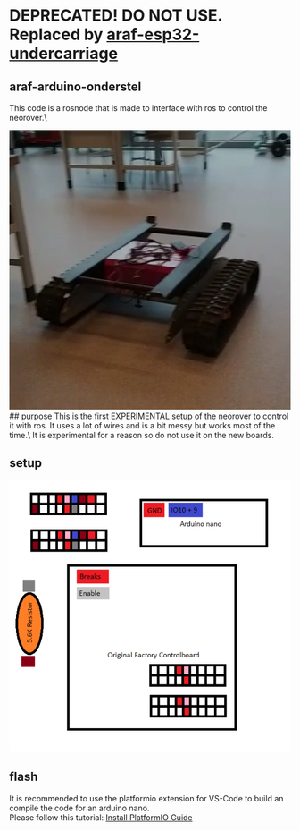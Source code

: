 # DEPRECATED! DO NOT USE. Replaced by [araf-esp32-undercarriage](https://github.com/Autonomous-Argo-Systems/araf-esp32-undercarriage)

## araf-arduino-onderstel
This code is a rosnode that is made to interface with ros to control the neorover.\

<img src="Neorover.jpg"  width="600" height="500">
## purpose
This is the first EXPERIMENTAL setup of the neorover to control it with ros. 
It uses a lot of wires and is a bit messy but works most of the time.\
It is experimental for a reason so do not use it on the new boards.

## setup
![Wire Diagram](Experimental-Wire-Diagram.png)

## flash
It is recommended to use the platformio extension for VS-Code to build an compile the code for an arduino nano.\
Please follow this tutorial: [Install PlatformIO Guide](https://platformio.org/install)
